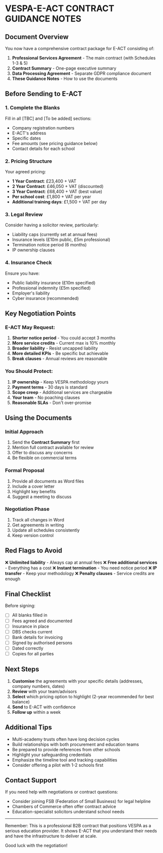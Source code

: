 # VESPA-E-ACT CONTRACT GUIDANCE NOTES

## Document Overview

You now have a comprehensive contract package for E-ACT consisting of:

1. **Professional Services Agreement** - The main contract (with Schedules 1-3 & 5)
2. **Contract Summary** - One-page executive summary
3. **Data Processing Agreement** - Separate GDPR compliance document
4. **These Guidance Notes** - How to use the documents

## Before Sending to E-ACT

### 1. Complete the Blanks
Fill in all [TBC] and [To be added] sections:
- Company registration numbers
- E-ACT's address
- Specific dates
- Fee amounts (see pricing guidance below)
- Contact details for each school

### 2. Pricing Structure
Your agreed pricing:
- **1 Year Contract**: £23,400 + VAT
- **2 Year Contract**: £46,050 + VAT (discounted)
- **3 Year Contract**: £68,400 + VAT (best value)
- **Per school cost**: £1,800 + VAT per year
- **Additional training days**: £1,500 + VAT per day

### 3. Legal Review
Consider having a solicitor review, particularly:
- Liability caps (currently set at annual fees)
- Insurance levels (£10m public, £5m professional)
- Termination notice period (6 months)
- IP ownership clauses

### 4. Insurance Check
Ensure you have:
- Public liability insurance (£10m specified)
- Professional indemnity (£5m specified)
- Employer's liability
- Cyber insurance (recommended)

## Key Negotiation Points

### E-ACT May Request:
1. **Shorter notice period** - You could accept 3 months
2. **More service credits** - Current max is 10% monthly
3. **Broader liability** - Resist uncapped liability
4. **More detailed KPIs** - Be specific but achievable
5. **Break clauses** - Annual reviews are reasonable

### You Should Protect:
1. **IP ownership** - Keep VESPA methodology yours
2. **Payment terms** - 30 days is standard
3. **Scope creep** - Additional services are chargeable
4. **Your team** - No poaching clauses
5. **Reasonable SLAs** - Don't over-promise

## Using the Documents

### Initial Approach
1. Send the **Contract Summary** first
2. Mention full contract available for review
3. Offer to discuss any concerns
4. Be flexible on commercial terms

### Formal Proposal
1. Provide all documents as Word files
2. Include a cover letter
3. Highlight key benefits
4. Suggest a meeting to discuss

### Negotiation Phase
1. Track all changes in Word
2. Get agreements in writing
3. Update all schedules consistently
4. Keep version control

## Red Flags to Avoid

❌ **Unlimited liability** - Always cap at annual fees
❌ **Free additional services** - Everything has a cost
❌ **Instant termination** - You need notice period
❌ **IP transfer** - Keep your methodology
❌ **Penalty clauses** - Service credits are enough

## Final Checklist

Before signing:
- [ ] All blanks filled in
- [ ] Fees agreed and documented
- [ ] Insurance in place
- [ ] DBS checks current
- [ ] Bank details for invoicing
- [ ] Signed by authorised persons
- [ ] Dated correctly
- [ ] Copies for all parties

## Next Steps

1. **Customise** the agreements with your specific details (addresses, company numbers, dates)
2. **Review** with your team/advisors
3. **Select** which pricing option to highlight (2-year recommended for best balance)
4. **Send** to E-ACT with confidence
5. **Follow up** within a week

## Additional Tips

- Multi-academy trusts often have long decision cycles
- Build relationships with both procurement and education teams
- Be prepared to provide references from other schools
- Highlight your safeguarding credentials
- Emphasize the timeline tool and tracking capabilities
- Consider offering a pilot with 1-2 schools first

## Contact Support

If you need help with negotiations or contract questions:
- Consider joining FSB (Federation of Small Business) for legal helpline
- Chambers of Commerce often offer contract advice
- Education-specialist solicitors understand school needs

---

Remember: This is a professional B2B contract that positions VESPA as a serious education provider. It shows E-ACT that you understand their needs and have the infrastructure to deliver at scale.

Good luck with the negotiation! 